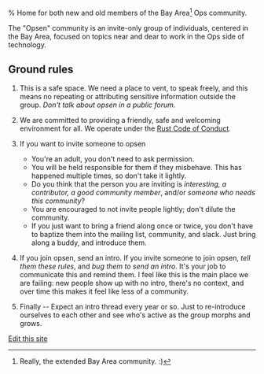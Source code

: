 % Home for both new and old members of the Bay Area[^extended] Ops community.

The "Opsen" community is an invite-only group of individuals, centered in the Bay Area, focused on topics near and dear to work in the Ops side of technology.

## Ground rules

1.  This is a safe space. We need a place to vent, to speak freely, and this means no repeating or attributing sensitive information outside the group. *Don't talk about opsen in a public forum.*

1. We are committed to providing a friendly, safe and welcoming environment for all. We operate under the [Rust Code of Conduct](https://www.rust-lang.org/en-US/conduct.html).

1.  If you want to invite someone to opsen
    *  You're an adult, you don't need to ask permission.
    *  You will be held responsible for them if they misbehave. This has happened multiple times, so don't take it lightly.
    *  Do you think that the person you are inviting is *interesting, a contributor, a good community member*, and/or *someone who needs this community*?
    *  You are encouraged to not invite people lightly; don't dilute the community.
    *  If you just want to bring a friend along once or twice, you don't have to baptize them into the mailing list, community, and slack. Just bring along a buddy, and introduce them.

1.  If you join opsen, send an intro.  If you invite someone to join opsen, *tell them these rules*, and *bug them to send an intro*.  It's your job to communicate this and remind them.  I feel like this is the main place we are failing: new people show up with no intro, there's no context, and over time this makes it feel like less of a community.

1.  Finally -- Expect an intro thread every year or so. Just to re-introduce ourselves to each other and see who's active as the group morphs and grows.

[Edit this site](https://github.com/pugmajere/opsen)

[^extended]: Really, the extended Bay Area community. :)
